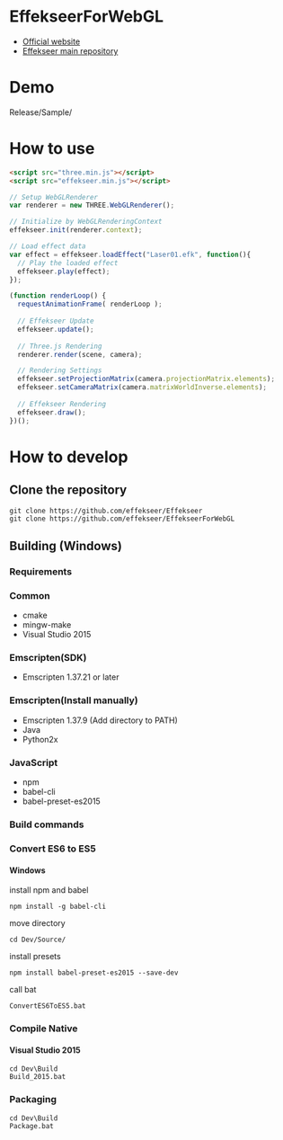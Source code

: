 # EffekseerForWebGL

- [Official website](http://effekseer.github.io)
- [Effekseer main repository](https://github.com/effekseer/Effekseer)

# Demo

Release/Sample/

# How to use

```html
<script src="three.min.js"></script>
<script src="effekseer.min.js"></script>
```

```js
// Setup WebGLRenderer
var renderer = new THREE.WebGLRenderer();

// Initialize by WebGLRenderingContext
effekseer.init(renderer.context);

// Load effect data
var effect = effekseer.loadEffect("Laser01.efk", function(){
  // Play the loaded effect
  effekseer.play(effect);
});

(function renderLoop() {
  requestAnimationFrame( renderLoop );
  
  // Effekseer Update
  effekseer.update();
  
  // Three.js Rendering
  renderer.render(scene, camera);

  // Rendering Settings
  effekseer.setProjectionMatrix(camera.projectionMatrix.elements);
  effekseer.setCameraMatrix(camera.matrixWorldInverse.elements);
  
  // Effekseer Rendering
  effekseer.draw();
})();

```

# How to develop

## Clone the repository

```
git clone https://github.com/effekseer/Effekseer
git clone https://github.com/effekseer/EffekseerForWebGL
```

## Building (Windows)

### Requirements

### Common

- cmake
- mingw-make
- Visual Studio 2015

### Emscripten(SDK)
- Emscripten 1.37.21 or later

### Emscripten(Install manually)

- Emscripten 1.37.9 (Add directory to PATH)
- Java
- Python2x

### JavaScript

- npm
- babel-cli
- babel-preset-es2015

### Build commands

### Convert ES6 to ES5

#### Windows

install npm and babel

```
npm install -g babel-cli
```

move directory

```
cd Dev/Source/
```

install presets

```
npm install babel-preset-es2015 --save-dev
```

call bat

```
ConvertES6ToES5.bat
```

### Compile Native

#### Visual Studio 2015

```
cd Dev\Build
Build_2015.bat
```

### Packaging

```
cd Dev\Build
Package.bat
```


